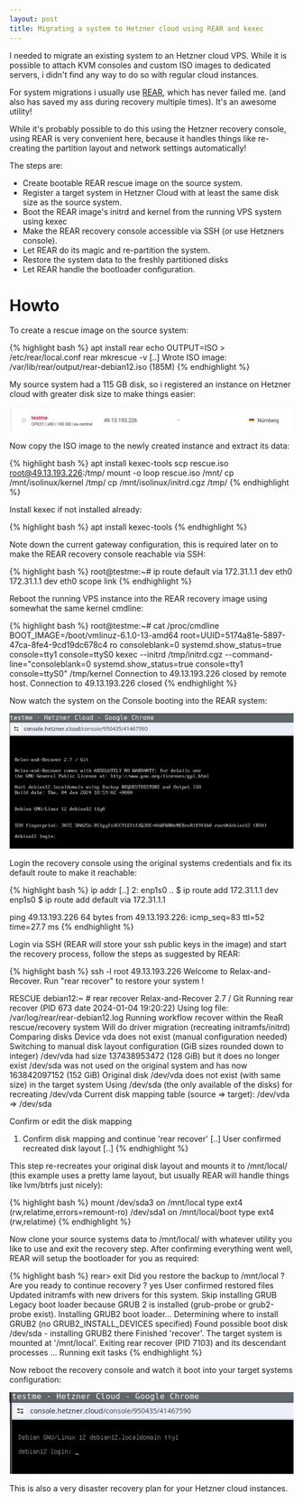 ```yaml
---
layout: post
title: Migrating a system to Hetzner cloud using REAR and kexec
---
```


I needed to migrate an existing system to an Hetzner cloud VPS. While it is
possible to attach KVM consoles and custom ISO images to dedicated servers, i
didn't find any way to do so with regular cloud instances.

For system migrations i usually use [REAR](https://relax-and-recover.org/),
which has never failed me. (and also has saved my ass during recovery multiple
times). It's an awesome utility!

While it's probably possible to do this using the Hetzner recovery console,
using REAR is very convenient here, because it handles things like re-creating
the partition layout and network settings automatically!

The steps are:

 * Create bootable REAR rescue image on the source system.
 * Register a target system in Hetzner Cloud with at least the same disk size as the source system.
 * Boot the REAR image's initrd and kernel from the running VPS system using kexec
 * Make the REAR recovery console accessible via SSH (or use Hetzners console).
 * Let REAR do its magic and re-partition the system.
 * Restore the system data to the freshly partitioned disks
 * Let REAR handle the bootloader configuration.

# Howto

To create a rescue image on the source system:

{% highlight bash %}
apt install rear
echo OUTPUT=ISO > /etc/rear/local.conf
rear mkrescue -v
[..]
Wrote ISO image: /var/lib/rear/output/rear-debian12.iso (185M)
{% endhighlight %}


My source system had a 115 GB disk, so i registered an instance on Hetzner
cloud with greater disk size to make things easier:

![image](https://raw.githubusercontent.com/abbbi/abbbi.github.io/master/images/hetzner1.jpg)

Now copy the ISO image to the newly created instance and extract
its data:

{% highlight bash %}
 apt install kexec-tools
 scp rescue.iso root@49.13.193.226:/tmp/
 mount -o loop rescue.iso /mnt/
 cp /mnt/isolinux/kernel /tmp/
 cp /mnt/isolinux/initrd.cgz /tmp/
{% endhighlight %}

Install kexec if not installed already:

{% highlight bash %}
 apt install kexec-tools
{% endhighlight %}

Note down the current gateway configuration, this is required later
on to make the REAR recovery console reachable via SSH:

{% highlight bash %}
root@testme:~# ip route
default via 172.31.1.1 dev eth0
172.31.1.1 dev eth0 scope link
{% endhighlight %}

Reboot the running VPS instance into the REAR recovery image using somewhat
the same kernel cmdline:

{% highlight bash %}
root@testme:~# cat /proc/cmdline
BOOT_IMAGE=/boot/vmlinuz-6.1.0-13-amd64 root=UUID=5174a81e-5897-47ca-8fe4-9cd19dc678c4 ro consoleblank=0 systemd.show_status=true console=tty1 console=ttyS0
kexec --initrd /tmp/initrd.cgz --command-line="consoleblank=0 systemd.show_status=true console=tty1 console=ttyS0" /tmp/kernel
Connection to 49.13.193.226 closed by remote host.
Connection to 49.13.193.226 closed
{% endhighlight %}

Now watch the system on the Console booting into the REAR system:

![image](https://raw.githubusercontent.com/abbbi/abbbi.github.io/master/images/hetzner2.jpg)

Login the recovery console using the original systems credentials and fix
its default route to make it reachable:

{% highlight bash %}
ip addr
[..]
2: enp1s0
..
$ ip route add 172.31.1.1 dev enp1s0
$ ip route add default via 172.31.1.1

ping 49.13.193.226
64 bytes from 49.13.193.226: icmp_seq=83 ttl=52 time=27.7 ms
{% endhighlight %}

Login via SSH (REAR will store your ssh public keys in the image) and start the
recovery process, follow the steps as suggested by REAR:

{% highlight bash %}
ssh -l root 49.13.193.226
Welcome to Relax-and-Recover. Run "rear recover" to restore your system !

RESCUE debian12:~ # rear recover
Relax-and-Recover 2.7 / Git
Running rear recover (PID 673 date 2024-01-04 19:20:22)
Using log file: /var/log/rear/rear-debian12.log
Running workflow recover within the ReaR rescue/recovery system
Will do driver migration (recreating initramfs/initrd)
Comparing disks
Device vda does not exist (manual configuration needed)
Switching to manual disk layout configuration (GiB sizes rounded down to integer)
/dev/vda had size 137438953472 (128 GiB) but it does no longer exist
/dev/sda was not used on the original system and has now 163842097152 (152 GiB)
Original disk /dev/vda does not exist (with same size) in the target system
Using /dev/sda (the only available of the disks) for recreating /dev/vda
Current disk mapping table (source => target):
  /dev/vda => /dev/sda

Confirm or edit the disk mapping
1) Confirm disk mapping and continue 'rear recover'
[..]
User confirmed recreated disk layout
[..]
{% endhighlight %}

This step re-recreates your original disk layout and mounts it to /mnt/local/
(this example uses a pretty lame layout, but usually REAR will handle things
like lvm/btrfs just nicely):

{% highlight bash %}
mount
/dev/sda3 on /mnt/local type ext4 (rw,relatime,errors=remount-ro)
/dev/sda1 on /mnt/local/boot type ext4 (rw,relatime)
{% endhighlight %}

Now clone your source systems data to /mnt/local/ with whatever
utility you like to use and exit the recovery step. After
confirming everything went well, REAR will setup the bootloader
for you as required:

{% highlight bash %}
rear> exit
Did you restore the backup to /mnt/local ? Are you ready to continue recovery ? yes
User confirmed restored files
Updated initramfs with new drivers for this system.
Skip installing GRUB Legacy boot loader because GRUB 2 is installed (grub-probe or grub2-probe exist).
Installing GRUB2 boot loader...
Determining where to install GRUB2 (no GRUB2_INSTALL_DEVICES specified)
Found possible boot disk /dev/sda - installing GRUB2 there
Finished 'recover'. The target system is mounted at '/mnt/local'.
Exiting rear recover (PID 7103) and its descendant processes ...
Running exit tasks
{% endhighlight %}

Now reboot the recovery console and watch it boot into your target
systems configuration:

![image](https://raw.githubusercontent.com/abbbi/abbbi.github.io/master/images/hetzner3.jpg)

This is also a very disaster recovery plan for your Hetzner cloud instances.
